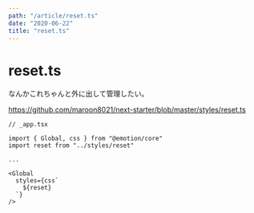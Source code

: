 ```yaml
---
path: "/article/reset.ts"
date: "2020-06-22"
title: "reset.ts"
---
```


# reset.ts

なんかこれちゃんと外に出して管理したい。

https://github.com/maroon8021/next-starter/blob/master/styles/reset.ts

```
// _app.tsx

import { Global, css } from "@emotion/core"
import reset from "../styles/reset"

...

<Global
  styles={css`
    ${reset}
  `}
/>

```
